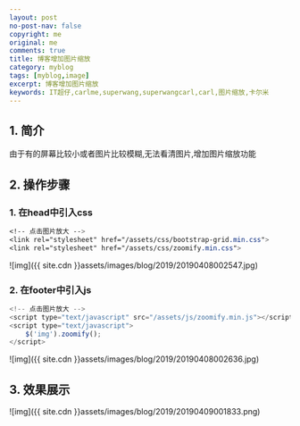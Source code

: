 ```yaml
---
layout: post
no-post-nav: false 
copyright: me
original: me
comments: true
title: 博客增加图片缩放
category: myblog
tags: [myblog,image]
excerpt: 博客增加图片缩放
keywords: IT超仔,carlme,superwang,superwangcarl,carl,图片缩放,卡尔米
---
```


## 1. 简介

由于有的屏幕比较小或者图片比较模糊,无法看清图片,增加图片缩放功能

## 2. 操作步骤

### 1. 在head中引入css

```css
<!-- 点击图片放大 -->
<link rel="stylesheet" href="/assets/css/bootstrap-grid.min.css">
<link rel="stylesheet" href="/assets/css/zoomify.min.css">
```

![img]({{ site.cdn }}assets/images/blog/2019/20190408002547.jpg)

### 2. 在footer中引入js

```javascript
<!-- 点击图片放大 -->
<script type="text/javascript" src="/assets/js/zoomify.min.js"></script>
<script type="text/javascript">
    $('img').zoomify();
</script>
```

![img]({{ site.cdn }}assets/images/blog/2019/20190408002636.jpg)

## 3. 效果展示

![img]({{ site.cdn }}assets/images/blog/2019/20190409001833.png)